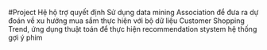 #Project Hệ hộ trợ quyết định Sử dụng data mining Association để đưa ra dự đoán về xu hướng mua sắm thực hiện với bộ dữ liệu Customer Shopping Trend, ứng dụng thuật toán để thực hiện recommendation stystem hệ thống gợi ý phim

